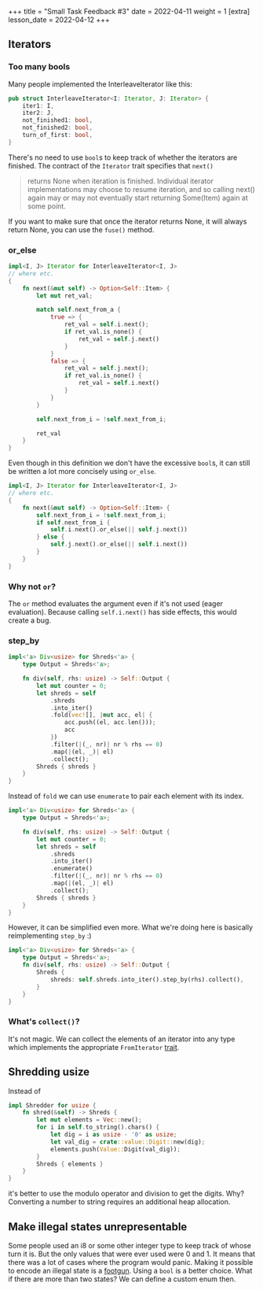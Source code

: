 +++
title = "Small Task Feedback #3"
date = 2022-04-11 
weight = 1
[extra]
lesson_date = 2022-04-12 
+++

## Iterators

### Too many bools

Many people implemented the InterleaveIterator like this:

```rust
pub struct InterleaveIterator<I: Iterator, J: Iterator> {
    iter1: I,
    iter2: J,
    not_finished1: bool,
    not_finished2: bool,
    turn_of_first: bool,
}
```

There's no need to use `bool`s to keep track of whether the iterators are finished. The contract of
the `Iterator` trait specifies that `next()`

> returns None when iteration is finished. Individual iterator implementations may choose to resume iteration,
> and so calling next() again may or may not eventually start returning Some(Item) again at some point.

If you want to make sure that once the iterator returns None, it will always return None, you can
use the `fuse()` method.

### or_else

```rust
impl<I, J> Iterator for InterleaveIterator<I, J>
// where etc.
{
    fn next(&mut self) -> Option<Self::Item> {
        let mut ret_val;

        match self.next_from_a {
            true => {
                ret_val = self.i.next();
                if ret_val.is_none() {
                    ret_val = self.j.next()
                }
            }
            false => {
                ret_val = self.j.next();
                if ret_val.is_none() {
                    ret_val = self.i.next()
                }
            }
        }

        self.next_from_i = !self.next_from_i;

        ret_val
    }
}
```

Even though in this definition we don't have the excessive `bool`s,
it can still be written a lot more concisely using `or_else`.

```rust
impl<I, J> Iterator for InterleaveIterator<I, J>
// where etc.
{
    fn next(&mut self) -> Option<Self::Item> {
        self.next_from_i = !self.next_from_i;
        if self.next_from_i {
            self.i.next().or_else(|| self.j.next())
        } else {
            self.j.next().or_else(|| self.i.next())
        }
    }
}
```

### Why not `or`?

The `or` method evaluates the argument even if it's not used (eager evaluation).
Because calling `self.i.next()` has side effects, this would create a bug.

### step_by

```rust
impl<'a> Div<usize> for Shreds<'a> {
    type Output = Shreds<'a>;

    fn div(self, rhs: usize) -> Self::Output {
        let mut counter = 0;
        let shreds = self
            .shreds
            .into_iter()
            .fold(vec![], |mut acc, el| {
                acc.push((el, acc.len()));
                acc
            })
            .filter(|(_, nr)| nr % rhs == 0)
            .map(|(el, _)| el)
            .collect();
        Shreds { shreds }
    }
}
```

Instead of `fold` we can use `enumerate` to pair each element with its index.

```rust
impl<'a> Div<usize> for Shreds<'a> {
    type Output = Shreds<'a>;

    fn div(self, rhs: usize) -> Self::Output {
        let mut counter = 0;
        let shreds = self
            .shreds
            .into_iter()
            .enumerate()
            .filter(|(_, nr)| nr % rhs == 0)
            .map(|(el, _)| el)
            .collect();
        Shreds { shreds }
    }
}
```

However, it can be simplified even more. What we're doing here is basically reimplementing
`step_by` :)

```rust
impl<'a> Div<usize> for Shreds<'a> {
    type Output = Shreds<'a>;
    fn div(self, rhs: usize) -> Self::Output {
        Shreds {
            shreds: self.shreds.into_iter().step_by(rhs).collect(),
        }
    }
}
```

### What's `collect()`?

It's not magic. We can collect the elements of an iterator into any type which implements
the appropriate `FromIterator` [trait](https://doc.rust-lang.org/std/iter/trait.FromIterator.html).

## Shredding usize

Instead of

```rust
impl Shredder for usize {
    fn shred(&self) -> Shreds {
        let mut elements = Vec::new();
        for i in self.to_string().chars() {
            let dig = i as usize - '0' as usize;
            let val_dig = crate::value::Digit::new(dig);
            elements.push(Value::Digit(val_dig));
        }
        Shreds { elements }
    }
}
```

it's better to use the modulo operator and division to get the digits. Why? Converting a number to
string requires an additional heap allocation.

## Make illegal states unrepresentable

Some people used an i8 or some other integer type to keep track of whose turn it is. But the only
values that were ever used were 0 and 1. It means that there was a lot of cases where the
program would panic. Making it possible to encode an illegal state is
a [footgun](https://en.wiktionary.org/wiki/footgun). Using a `bool` is a better choice. What if there are more than two states? We can define a custom enum then.
